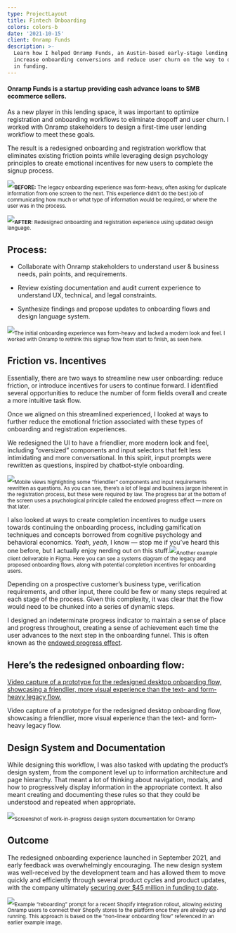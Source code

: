 ```yaml
---
type: ProjectLayout
title: Fintech Onboarding
colors: colors-b
date: '2021-10-15'
client: Onramp Funds
description: >-
  Learn how I helped Onramp Funds, an Austin-based early-stage lending startup,
  increase onboarding conversions and reduce user churn on the way to over $45M
  in funding.
---
```

#### Onramp Funds is a startup providing cash advance loans to SMB ecommerce sellers.

As a new player in this lending space, it was important to optimize registration and onboarding workflows to eliminate dropoff and user churn. I worked with Onramp stakeholders to design a first-time user lending workflow to meet these goals.

The result is a redesigned onboarding and registration workflow that eliminates existing friction points while leveraging design psychology principles to create emotional incentives for new users to complete the signup process.

![](/images/onramp-onboarding-before.png)<sub>**BEFORE:**</sub><sub> The legacy onboarding experience was form-heavy, often asking for duplicate information from one screen to the next. This experience didn’t do the best job of communicating how much or what type of information would be required, or where the user was in the process.</sub>

![](/images/onramp-onboarding-after.png)**<sub>AFTER:</sub>**<sub> Redesigned onboarding and registration experience using updated design language.</sub>

## Process:

*   Collaborate with Onramp stakeholders to understand user & business needs, pain points, and requirements.

*   Review existing documentation and audit current experience to understand UX, technical, and legal constraints.

*   Synthesize findings and propose updates to onboarding flows and design language system.

![](/images/onramp-onboarding-figma.png)<sub>The initial onboarding experience was form-heavy and lacked a modern look and feel. I worked with Onramp to rethink this signup flow from start to finish, as seen here.</sub>

## Friction vs. Incentives

Essentially, there are two ways to streamline new user onboarding: reduce friction, or introduce incentives for users to continue forward. I identified several opportunities to reduce the number of form fields overall and create a more intuitive task flow.

Once we aligned on this streamlined experienced, I looked at ways to further reduce the emotional friction associated with these types of onboarding and registration experiences.

We redesigned the UI to have a friendlier, more modern look and feel, including “oversized” components and input selectors that felt less intimidating and more conversational. In this spirit, input prompts were rewritten as questions, inspired by chatbot-style onboarding.

![](/images/onramp-mobile\(1\).png)<sub>Mobile views highlighting some “friendlier” components and input requirements rewritten as questions. As you can see, there’s a lot of legal and business jargon inherent in the registration process, but these were required by law. The progress bar at the bottom of the screen uses a psychological principle called the endowed progress effect — more on that later.</sub>

I also looked at ways to create completion incentives to nudge users towards continuing the onboarding process, including gamification techniques and concepts borrowed from cognitive psychology and behavioral economics. *Yeah, yeah*, I know — stop me if you’ve heard this one before, but I actually enjoy nerding out on this stuff.![](/images/onramp-deliverable-figma.png)<sub>Another example client deliverable in Figma. Here you can see a systems diagram of the legacy and proposed onboarding flows, along with potential completion incentives for onboarding users.</sub>

Depending on a prospective customer’s business type, verification requirements, and other input, there could be few or many steps required at each stage of the process. Given this complexity, it was clear that the flow would need to be chunked into a series of dynamic steps.

I designed an indeterminate progress indicator to maintain a sense of place and progress throughout, creating a sense of achievement each time the user advances to the next step in the onboarding funnel. This is often known as the [endowed progress effect](https://www.jstor.org/stable/10.1086/500480).

## Here’s the redesigned onboarding flow:

[Video capture of a prototype for the redesigned desktop onboarding flow, showcasing a friendlier, more visual experience than the text- and form-heavy legacy flow.](https://youtu.be/0hpJXZT10-M)

Video capture of a prototype for the redesigned desktop onboarding flow, showcasing a friendlier, more visual experience than the text- and form-heavy legacy flow.

## Design System and Documentation

While designing this workflow, I was also tasked with updating the product’s design system, from the component level up to information architecture and page hierarchy. That meant a lot of thinking about navigation, modals, and how to progressively display information in the appropriate context. It also meant creating and documenting these rules so that they could be understood and repeated when appropriate.

![](/images/onramp-figma-design-system.png)<sub>Screenshot of work-in-progress design system documentation for Onramp</sub>

## Outcome

The redesigned onboarding experience launched in September 2021, and early feedback was overwhelmingly encouraging. The new design system was well-received by the development team and has allowed them to move quickly and efficiently through several product cycles and product updates, with the company ultimately [securing over $45 million in funding to date](https://www.crunchbase.com/organization/onramp-funds).

![](/images/onramp-shopify-integration-reboarding.png)<sub>Example “reboarding” prompt for a recent Shopify integration rollout, allowing existing Onramp users to connect their Shopify stores to the platform once they are already up and running. This approach is based on the “non-linear onboarding flow” referenced in an earlier example image.</sub>

